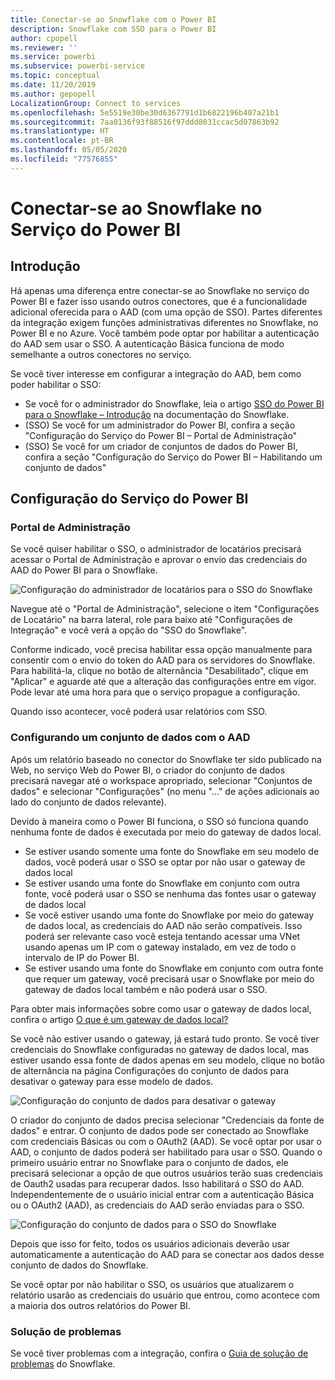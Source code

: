 ```yaml
---
title: Conectar-se ao Snowflake com o Power BI
description: Snowflake com SSO para o Power BI
author: cpopell
ms.reviewer: ''
ms.service: powerbi
ms.subservice: powerbi-service
ms.topic: conceptual
ms.date: 11/20/2019
ms.author: gepopell
LocalizationGroup: Connect to services
ms.openlocfilehash: 5e5519e30be30d6367791d1b6822196b407a21b1
ms.sourcegitcommit: 7aa0136f93f88516f97ddd8031ccac5d07863b92
ms.translationtype: HT
ms.contentlocale: pt-BR
ms.lasthandoff: 05/05/2020
ms.locfileid: "77576855"
---
```

#  <a name="connecting-to-snowflake-in-power-bi-service"></a>Conectar-se ao Snowflake no Serviço do Power BI

## <a name="introduction"></a>Introdução

Há apenas uma diferença entre conectar-se ao Snowflake no serviço do Power BI e fazer isso usando outros conectores, que é a funcionalidade adicional oferecida para o AAD (com uma opção de SSO). Partes diferentes da integração exigem funções administrativas diferentes no Snowflake, no Power BI e no Azure. Você também pode optar por habilitar a autenticação do AAD sem usar o SSO. A autenticação Básica funciona de modo semelhante a outros conectores no serviço.

Se você tiver interesse em configurar a integração do AAD, bem como poder habilitar o SSO:
* Se você for o administrador do Snowflake, leia o artigo [SSO do Power BI para o Snowflake – Introdução](https://docs.snowflake.net/manuals/LIMITEDACCESS/oauth-powerbi.html) na documentação do Snowflake.
* (SSO) Se você for um administrador do Power BI, confira a seção "Configuração do Serviço do Power BI – Portal de Administração"
* (SSO) Se você for um criador de conjuntos de dados do Power BI, confira a seção "Configuração do Serviço do Power BI – Habilitando um conjunto de dados"

## <a name="power-bi-service-configuration"></a>Configuração do Serviço do Power BI

### <a name="admin-portal"></a>Portal de Administração

Se você quiser habilitar o SSO, o administrador de locatários precisará acessar o Portal de Administração e aprovar o envio das credenciais do AAD do Power BI para o Snowflake.

![Configuração do administrador de locatários para o SSO do Snowflake](media/service-connect-snowflake/snowflakessotenant.png)

Navegue até o "Portal de Administração", selecione o item "Configurações de Locatário" na barra lateral, role para baixo até "Configurações de Integração" e você verá a opção do "SSO do Snowflake".

Conforme indicado, você precisa habilitar essa opção manualmente para consentir com o envio do token do AAD para os servidores do Snowflake. Para habilitá-la, clique no botão de alternância "Desabilitado", clique em "Aplicar" e aguarde até que a alteração das configurações entre em vigor. Pode levar até uma hora para que o serviço propague a configuração.

Quando isso acontecer, você poderá usar relatórios com SSO.

### <a name="configuring-a-dataset-with-aad"></a>Configurando um conjunto de dados com o AAD

Após um relatório baseado no conector do Snowflake ter sido publicado na Web, no serviço Web do Power BI, o criador do conjunto de dados precisará navegar até o workspace apropriado, selecionar "Conjuntos de dados" e selecionar "Configurações" (no menu "..." de ações adicionais ao lado do conjunto de dados relevante).

Devido à maneira como o Power BI funciona, o SSO só funciona quando nenhuma fonte de dados é executada por meio do gateway de dados local.

* Se estiver usando somente uma fonte do Snowflake em seu modelo de dados, você poderá usar o SSO se optar por não usar o gateway de dados local
* Se estiver usando uma fonte do Snowflake em conjunto com outra fonte, você poderá usar o SSO se nenhuma das fontes usar o gateway de dados local
* Se você estiver usando uma fonte do Snowflake por meio do gateway de dados local, as credenciais do AAD não serão compatíveis. Isso poderá ser relevante caso você esteja tentando acessar uma VNet usando apenas um IP com o gateway instalado, em vez de todo o intervalo de IP do Power BI.
* Se estiver usando uma fonte do Snowflake em conjunto com outra fonte que requer um gateway, você precisará usar o Snowflake por meio do gateway de dados local também e não poderá usar o SSO.

Para obter mais informações sobre como usar o gateway de dados local, confira o artigo [O que é um gateway de dados local?](https://docs.microsoft.com/power-bi/service-gateway-onprem)

Se você não estiver usando o gateway, já estará tudo pronto. Se você tiver credenciais do Snowflake configuradas no gateway de dados local, mas estiver usando essa fonte de dados apenas em seu modelo, clique no botão de alternância na página Configurações do conjunto de dados para desativar o gateway para esse modelo de dados.

![Configuração do conjunto de dados para desativar o gateway](media/service-connect-snowflake/snowflake_gateway_toggle_off.png)

O criador do conjunto de dados precisa selecionar "Credenciais da fonte de dados" e entrar. O conjunto de dados pode ser conectado ao Snowflake com credenciais Básicas ou com o OAuth2 (AAD). Se você optar por usar o AAD, o conjunto de dados poderá ser habilitado para usar o SSO. Quando o primeiro usuário entrar no Snowflake para o conjunto de dados, ele precisará selecionar a opção de que outros usuários terão suas credenciais de Oauth2 usadas para recuperar dados. Isso habilitará o SSO do AAD. Independentemente de o usuário inicial entrar com a autenticação Básica ou o OAuth2 (AAD), as credenciais do AAD serão enviadas para o SSO. 

![Configuração do conjunto de dados para o SSO do Snowflake](media/service-connect-snowflake/snowflakessocredui.png)

Depois que isso for feito, todos os usuários adicionais deverão usar automaticamente a autenticação do AAD para se conectar aos dados desse conjunto de dados do Snowflake.

Se você optar por não habilitar o SSO, os usuários que atualizarem o relatório usarão as credenciais do usuário que entrou, como acontece com a maioria dos outros relatórios do Power BI.

### <a name="troubleshooting"></a>Solução de problemas

Se você tiver problemas com a integração, confira o [Guia de solução de problemas](https://docs.snowflake.net/manuals/LIMITEDACCESS/oauth-powerbi.html#troubleshooting) do Snowflake.

